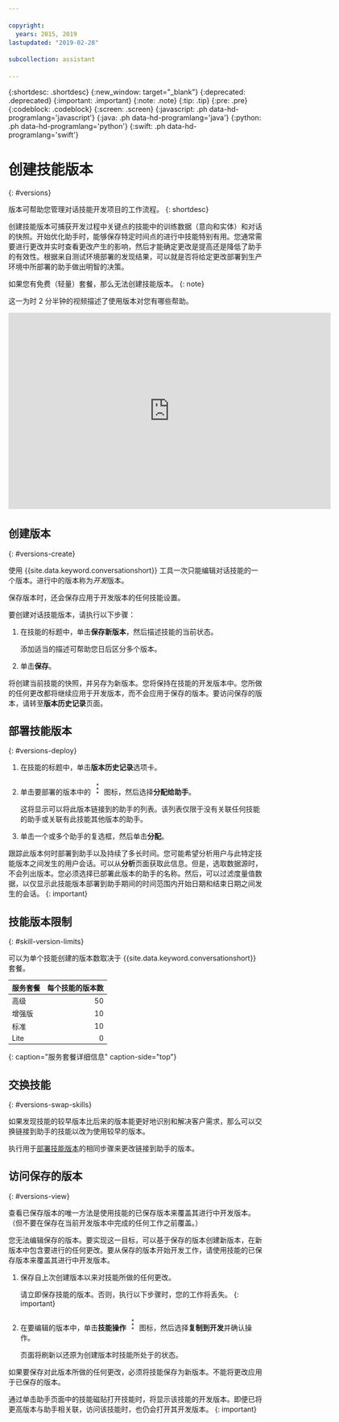 ```yaml
---

copyright:
  years: 2015, 2019
lastupdated: "2019-02-28"

subcollection: assistant

---
```


{:shortdesc: .shortdesc}
{:new_window: target="_blank"}
{:deprecated: .deprecated}
{:important: .important}
{:note: .note}
{:tip: .tip}
{:pre: .pre}
{:codeblock: .codeblock}
{:screen: .screen}
{:javascript: .ph data-hd-programlang='javascript'}
{:java: .ph data-hd-programlang='java'}
{:python: .ph data-hd-programlang='python'}
{:swift: .ph data-hd-programlang='swift'}

# 创建技能版本
{: #versions}

版本可帮助您管理对话技能开发项目的工作流程。
{: shortdesc}

创建技能版本可捕获开发过程中关键点的技能中的训练数据（意向和实体）和对话的快照。开始优化助手时，能够保存特定时间点的进行中技能特别有用。您通常需要进行更改并实时查看更改产生的影响，然后才能确定更改是提高还是降低了助手的有效性。根据来自测试环境部署的发现结果，可以就是否将给定更改部署到生产环境中所部署的助手做出明智的决策。

如果您有免费（轻量）套餐，那么无法创建技能版本。
{: note}

这一为时 2 分半钟的视频描述了使用版本对您有哪些帮助。

<iframe class="embed-responsive-item" id="youtubeplayer" title="创建技能版本" type="text/html" width="640" height="390" src="https://www.youtube.com/embed/FDolnBxvcZ8" frameborder="0" webkitallowfullscreen mozallowfullscreen allowfullscreen> </iframe>

## 创建版本
{: #versions-create}

使用 {{site.data.keyword.conversationshort}} 工具一次只能编辑对话技能的一个版本。进行中的版本称为*开发*版本。

保存版本时，还会保存应用于开发版本的任何技能设置。

要创建对话技能版本，请执行以下步骤：

1.  在技能的标题中，单击**保存新版本**，然后描述技能的当前状态。

    添加适当的描述可帮助您日后区分多个版本。

1.  单击**保存**。

将创建当前技能的快照，并另存为新版本。您将保持在技能的开发版本中。您所做的任何更改都将继续应用于开发版本，而不会应用于保存的版本。要访问保存的版本，请转至**版本历史记录**页面。

## 部署技能版本
{: #versions-deploy}

1.  在技能的标题中，单击**版本历史记录**选项卡。
1.  单击要部署的版本中的 ![单击以查看操作](images/kebab-react.png) 图标，然后选择**分配给助手**。

    这将显示可以将此版本链接到的助手的列表。该列表仅限于没有关联任何技能的助手或关联有此技能其他版本的助手。
1.  单击一个或多个助手的复选框，然后单击**分配**。

跟踪此版本何时部署到助手以及持续了多长时间。您可能希望分析用户与此特定技能版本之间发生的用户会话。可以从**分析**页面获取此信息。但是，选取数据源时，不会列出版本。您必须选择已部署此版本的助手的名称。然后，可以过滤度量值数据，以仅显示此技能版本部署到助手期间的时间范围内开始日期和结束日期之间发生的会话。
{: important}

## 技能版本限制
{: #skill-version-limits}

可以为单个技能创建的版本数取决于 {{site.data.keyword.conversationshort}} 套餐。

|服务套餐          |每个技能的版本数    |
|------------------|-------------------:|
|高级                                 |50|
|增强版            |10|
|标准                                 |10|
|Lite              |0 |
{: caption="服务套餐详细信息" caption-side="top"}

## 交换技能
{: #versions-swap-skills}

如果发现技能的较早版本比后来的版本能更好地识别和解决客户需求，那么可以交换链接到助手的技能以改为使用较早的版本。

执行用于[部署技能版本](#versions-deploy)的相同步骤来更改链接到助手的版本。

## 访问保存的版本
{: #versions-view}

查看已保存版本的唯一方法是使用技能的已保存版本来覆盖其进行中开发版本。（但不要在保存在当前开发版本中完成的任何工作之前覆盖。）

您无法编辑保存的版本。要实现这一目标，可以基于保存的版本创建新版本，在新版本中包含要进行的任何更改。要从保存的版本开始开发工作，请使用技能的已保存版本来覆盖其进行中开发版本。

1.  保存自上次创建版本以来对技能所做的任何更改。

    请立即保存技能的版本。否则，执行以下步骤时，您的工作将丢失。
    {: important}

1.  在要编辑的版本中，单击**技能操作** ![技能操作](images/kebab-react.png) 图标，然后选择**复制到开发**并确认操作。

    页面将刷新以还原为创建版本时技能所处于的状态。

如果要保存对此版本所做的任何更改，必须将技能保存为新版本。不能将更改应用于已保存的版本。

通过单击助手页面中的技能磁贴打开技能时，将显示该技能的开发版本。即便已将更高版本与助手相关联，访问该技能时，也仍会打开其开发版本。
{: important}
